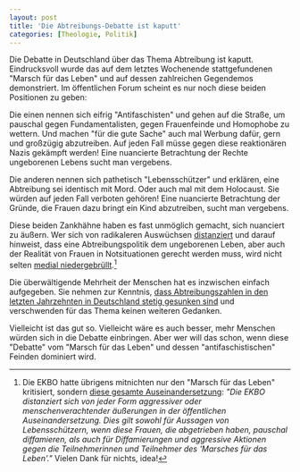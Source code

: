 ```yaml
---
layout: post
title: 'Die Abtreibungs-Debatte ist kaputt'
categories: [Theologie, Politik]
---
```


Die Debatte in Deutschland über das Thema Abtreibung ist kaputt. Eindrucksvoll wurde das auf dem letztes Wochenende stattgefundenen "Marsch für das Leben" und auf dessen zahlreichen Gegendemos demonstriert. Im öffentlichen Forum scheint es nur noch diese beiden Positionen zu geben:

Die einen nennen sich eifrig "Antifaschisten" und gehen auf die Straße, um pauschal gegen Fundamentalisten, gegen Frauenfeinde und Homophobe zu wettern. Und machen "für die gute Sache" auch mal Werbung dafür, gern und großzügig abzutreiben. Auf jeden Fall müsse gegen diese reaktionären Nazis gekämpft werden! Eine nuancierte Betrachtung der Rechte ungeborenen Lebens sucht man vergebens.

Die anderen nennen sich pathetisch "Lebensschützer" und erklären, eine Abtreibung sei identisch mit Mord. Oder auch mal mit dem Holocaust. Sie würden auf jeden Fall verboten gehören! Eine nuancierte Betrachtung der Gründe, die Frauen dazu bringt ein Kind abzutreiben, sucht man vergebens.

Diese beiden Zankhähne haben es fast unmöglich gemacht, sich nuanciert zu äußern. Wer sich von radikaleren Auswüchsen [distanziert](http://www.presse.ekbo.de/fileadmin/ekbo/mandant/presse.ekbo.de/Fotos/160916_EKBO-Statement_Marsch_für_das_Leben.pdf) und darauf hinweist, dass eine Abtreibungspolitik dem ungeborenen Leben, aber auch der Realität von Frauen in Notsituationen gerecht werden muss, wird nicht selten [medial niedergebrüllt](http://www.idea.de/frei-kirchen/detail/berlin-evangelische-kirche-bekraeftigt-kritik-am-marsch-fuer-das-leben-98140.html).[^1]

[^1]: Die EKBO hatte übrigens mitnichten nur den "Marsch für das Leben" kritisiert, sondern [diese gesamte Auseinandersetzung](http://www.presse.ekbo.de/fileadmin/ekbo/mandant/presse.ekbo.de/Fotos/160916_EKBO-Statement_Marsch_für_das_Leben.pdf): *"Die EKBO distanziert sich von jeder Form aggressiver oder menschenverachtender äußerungen in der öffentlichen Auseinandersetzung. Dies gilt sowohl für Aussagen von Lebensschützern, wenn diese Frauen, die abgetrieben haben, pauschal diffamieren, als auch für Diffamierungen und aggressive Aktionen gegen die Teilnehmerinnen und Teilnehmer des 'Marsches für das Leben'."* Vielen Dank für nichts, idea!

Die überwältigende Mehrheit der Menschen hat es inzwischen einfach aufgegeben. Sie nehmen zur Kenntnis, [dass Abtreibungszahlen in den letzten Jahrzehnten in Deutschland stetig gesunken sind](http://de.statista.com/statistik/daten/studie/232/umfrage/anzahl-der-schwangerschaftsabbrueche-in-deutschland/) und verschwenden für das Thema keinen weiteren Gedanken.

Vielleicht ist das gut so. Vielleicht wäre es auch besser, mehr Menschen würden sich in die Debatte einbringen. Aber wer will das schon, wenn diese "Debatte" vom "Marsch für das Leben" und dessen "antifaschistischen" Feinden dominiert wird.
